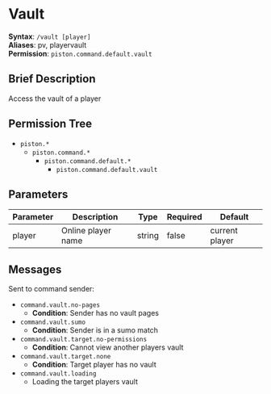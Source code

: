 # Vault
**Syntax**: `/vault [player]` \
**Aliases**: pv, playervault \
**Permission**: `piston.command.default.vault`

## Brief Description
Access the vault of a player

## Permission Tree
- `piston.*`
  - `piston.command.*`
    - `piston.command.default.*`
      - `piston.command.default.vault`

## Parameters
| Parameter  | Description         | Type        | Required | Default            |
| ---------- | ------------------- | ----------- | -------- | ------------------ |
| player     | Online player name  | string      | false    | current player     |

## Messages
Sent to command sender:
* `command.vault.no-pages`
  * **Condition**: Sender has no vault pages
* `command.vault.sumo`
  * **Condition**: Sender is in a sumo match
* `command.vault.target.no-permissions`
  * **Condition**: Cannot view another players vault
* `command.vault.target.none`
  * **Condition**: Target player has no vault
* `command.vault.loading`
  * Loading the target players vault